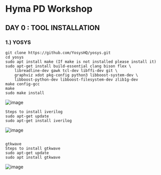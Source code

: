 # **Hyma PD Workshop** 
 
## **DAY 0 : TOOL INSTALLATION**

###  **1.) YOSYS** 
```
git clone https://github.com/YosysHQ/yosys.git
cd yosys
sudo apt install make (If make is not installed please install it) 
sudo apt-get install build-essential clang bison flex \
    libreadline-dev gawk tcl-dev libffi-dev git \
    graphviz xdot pkg-config python3 libboost-system-dev \
    libboost-python-dev libboost-filesystem-dev zlib1g-dev
make config-gcc
make 
sudo make install
```
![image](https://github.com/user-attachments/assets/d25e8607-dcc4-49e8-bbc4-b2d887147fd2)

```
Steps to install iverilog
sudo apt-get update
sudo apt-get install iverilog
```
![image](https://github.com/user-attachments/assets/92cd5170-b377-4799-b83a-c75a494af934)
```

gtkwave
Steps to install gtkwave
sudo apt-get update
sudo apt install gtkwave
```
![image](https://github.com/user-attachments/assets/697bbfdc-fa03-45af-93bd-b1ab8f071152)
```


